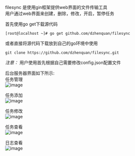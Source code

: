 filesync 是使用gin框架提供web界面的文件传输工具  
用户通过web界面来创建，删除，修改，开启，暂停任务  

首先使用go get下载源代码  
```
[root@localhost ~]# go get github.com/dzhenquan/filesync
```
或者直接将源代码下载放到自己的go环境中使用  
```
git clone https://github.com/dzhenquan/filesync.git
```
*注意：* 
用户使用首先根据自己需要修改config.json配置文件

后台服务器界面如下所示:  
任务管理  
![image](/dzhenquan/filesync/tree/master/images/task_manager.png)

任务添加  
![image](/dzhenquan/filesync/tree/master/images/task_add.png)

任务修改  
![image](/dzhenquan/filesync/tree/master/images/task_update.png)

任务查看  
![image](/dzhenquan/filesync/tree/master/images/task_show.png)

日志查看  
![image](/dzhenquan/filesync/tree/master/images/log_manager.png)
